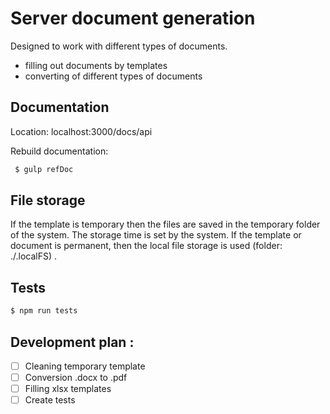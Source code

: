# Server document generation

Designed to work with different types of documents.
   - filling out documents by templates
   - converting of different types of documents

## Documentation
Location: localhost:3000/docs/api

Rebuild documentation:
```sh
 $ gulp refDoc
```

## File storage
If the template is temporary then the files are saved in the temporary folder of the system. The storage time is set by the system. If the template or document is permanent, then the local file storage is used (folder: ./.localFS) . 

## Tests
```sh
$ npm run tests
```

## Development plan :
- [ ] Cleaning temporary template
- [ ] Conversion .docx to .pdf
- [ ] Filling xlsx templates
- [ ] Create tests